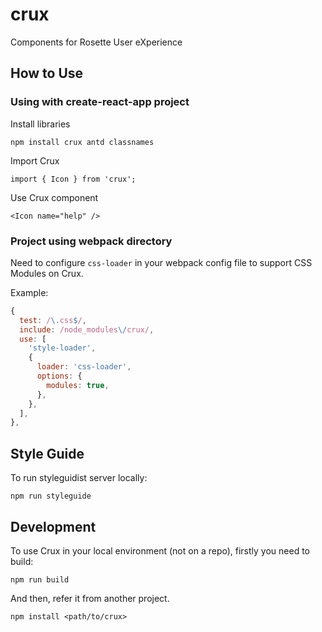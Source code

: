 # crux

Components for Rosette User eXperience

## How to Use

### Using with create-react-app project

Install libraries

```
npm install crux antd classnames
```

Import Crux

```
import { Icon } from 'crux';
```

Use Crux component

```
<Icon name="help" />
```

### Project using webpack directory

Need to configure `css-loader` in your webpack config file to support CSS Modules on Crux.

Example:

```javascript
{
  test: /\.css$/,
  include: /node_modules\/crux/,
  use: [
    'style-loader',
    {
      loader: 'css-loader',
      options: {
        modules: true,
      },
    },
  ],
},
```

## Style Guide

To run styleguidist server locally:

```
npm run styleguide
```

## Development

To use Crux in your local environment (not on a repo), firstly you need to build:

```
npm run build
```

And then, refer it from another project.

```
npm install <path/to/crux>
```
